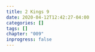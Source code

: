 ```yaml
---
title: 2 Kings 9
date: 2020-04-12T12:42:27-04:00
categories: []
tags: []
chapter: "009"
inprogress: false
---
```


